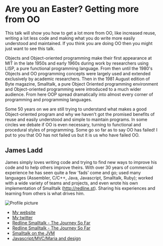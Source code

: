 # Are you an Easter? Getting more from OO

This talk will show you how to get a lot more from OO, like increased reuse,
writing a lot less code and making what you do write more easily understood
and maintained. If you think you are doing OO then you might just want to see
this talk.

Objects and Object-oriented programming make their first appearance at MIT in the
late 1950s and early 1960s during work by researchers using LISP, a pure functional 
programming language. From then until the 1980's Objects and OO programming concepts
were largely used and extended exclusively by academic researchers. Then in the 
1981 August edition of Byte magazine, Smalltalk, a pure Object Oriented programming
environment and Object-oriented programming were introduced to a much wider audience.
From here OOP spread dramatically into almost every corner of programming and programming
languages.

Some 50 years on we are still trying to understand what makes a good Object-oriented 
program and why we haven't got the promised benefits of reuse and easily understood and
simple to maintain programs. In some circles we debate if OO is even necessary, turning to
functional and procedural styles of programming. Some go so far as to say OO has failed!
I put to you that OO has not failed us but it is us who have failed OO.
 

## James Ladd

James simply loves writing code and trying to find new ways to improve his code
and to help others improve theirs. With over 30 years of commercial experience
he has seen quite a few 'fads' come and go; used many languages 
(Assembler, C/C++, Java, Javascript, Smalltalk, Ruby); worked with a wide
variety of teams and projects, and even wrote his own implementation of
Smalltalk (http://redline.st). Sharing his experiences and learning from
others is what drives him.

![Profile picture](https://raw.github.com/jamesladd/rubyconfau-2013-cfp/master/example/profile_picture.jpg)

- [My website](http://www.jamesladdcode.com)
- [My twitter](https://twitter.com/jamesladd)
- [Redline Smalltalk - The Journey So Far](http://www.slideshare.net/seantallen/redline-smalltalk-the-journey-so-far)
- [Redline Smalltalk - The Journey So Far](http://www.redline.st/blog/2011/04/01/the-journey-so-far.html)
- [Smalltalk on the JVM](http://www.slideshare.net/esug/smalltalk-on-the-jvm)
- [Javascript/MVC/Maria and design](http://jamesladdcode.com/wp-content/uploads/2012/06/melbjs-maria-mvc-east.pdf)

